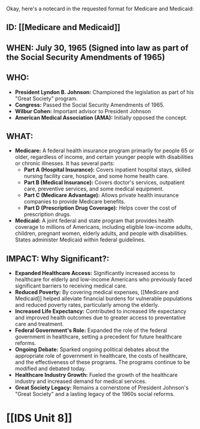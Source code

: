 Okay, here's a notecard in the requested format for Medicare and Medicaid:

## ID: [[Medicare and Medicaid]] 
## WHEN: July 30, 1965 (Signed into law as part of the Social Security Amendments of 1965)

## WHO:
*   **President Lyndon B. Johnson:** Championed the legislation as part of his "Great Society" program.
*   **Congress:** Passed the Social Security Amendments of 1965.
*   **Wilbur Cohen:** Important advisor to President Johnson
*   **American Medical Association (AMA):** Initially opposed the concept.

## WHAT:

*   **Medicare:** A federal health insurance program primarily for people 65 or older, regardless of income, and certain younger people with disabilities or chronic illnesses. It has several parts:
    *   **Part A (Hospital Insurance):** Covers inpatient hospital stays, skilled nursing facility care, hospice, and some home health care.
    *   **Part B (Medical Insurance):** Covers doctor's services, outpatient care, preventive services, and some medical equipment.
    *   **Part C (Medicare Advantage):** Allows private health insurance companies to provide Medicare benefits.
    *   **Part D (Prescription Drug Coverage):** Helps cover the cost of prescription drugs.
*   **Medicaid:** A joint federal and state program that provides health coverage to millions of Americans, including eligible low-income adults, children, pregnant women, elderly adults, and people with disabilities.  States administer Medicaid within federal guidelines.

## IMPACT: Why Significant?:

*   **Expanded Healthcare Access:** Significantly increased access to healthcare for elderly and low-income Americans who previously faced significant barriers to receiving medical care.
*   **Reduced Poverty:** By covering medical expenses, [[Medicare and Medicaid]] helped alleviate financial burdens for vulnerable populations and reduced poverty rates, particularly among the elderly.
*   **Increased Life Expectancy:** Contributed to increased life expectancy and improved health outcomes due to greater access to preventative care and treatment.
*   **Federal Government's Role:** Expanded the role of the federal government in healthcare, setting a precedent for future healthcare reforms.
*   **Ongoing Debate:** Sparked ongoing political debates about the appropriate role of government in healthcare, the costs of healthcare, and the effectiveness of these programs.  The programs continue to be modified and debated today.
*   **Healthcare Industry Growth:** Fueled the growth of the healthcare industry and increased demand for medical services.
*   **Great Society Legacy:** Remains a cornerstone of President Johnson's "Great Society" and a lasting legacy of the 1960s social reforms.

# [[IDS Unit 8]]